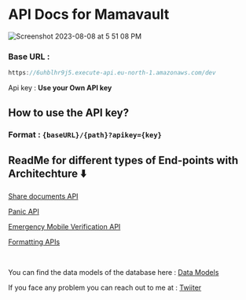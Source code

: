 # API Docs for Mamavault

![Screenshot 2023-08-08 at 5 51 08 PM](https://github.com/Rajdip019/mamavault-backend-go/assets/91758830/57355d73-2c14-412f-9955-c3e92445c8aa)

### Base URL :

```jsx
https://6uhblhr9j5.execute-api.eu-north-1.amazonaws.com/dev
```

Api key : **Use your Own API key**

## How to use the API key?

### **Format :**  `{baseURL}/{path}?apikey={key}`

## ReadMe for different types of End-points with Architechture ⬇️

[Share documents API](./Share-Documents.md)

[Panic API](./Panic.md)

[Emergency Mobile Verification API](./Emergency-Mobile-Number.md)

[Formatting APIs](./Formatting.md)

<br/>

You can find the data models of the database here : [Data Models](./Data-Models.md)

If you face any problem you can reach out to me at : [Twiiter](https://www.x.com/RajdeepS019)
